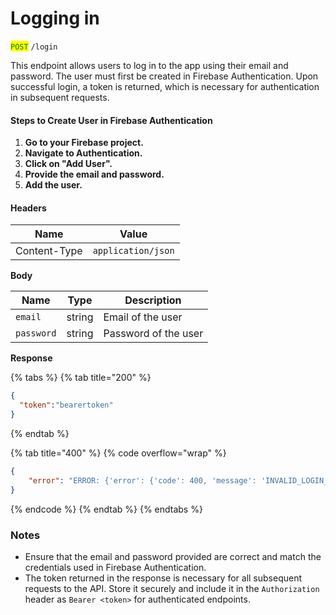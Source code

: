 # Logging in

<mark style="color:green;">`POST`</mark> `/login`

This endpoint allows users to log in to the app using their email and password. The user must first be created in Firebase Authentication. Upon successful login, a token is returned, which is necessary for authentication in subsequent requests.

#### Steps to Create User in Firebase Authentication

1. **Go to your Firebase project.**
2. **Navigate to Authentication.**
3. **Click on "Add User".**
4. **Provide the email and password.**
5. **Add the user.**

#### **Headers**

| Name         | Value              |
| ------------ | ------------------ |
| Content-Type | `application/json` |

**Body**

| Name       | Type   | Description          |
| ---------- | ------ | -------------------- |
| `email`    | string | Email of the user    |
| `password` | string | Password of the user |

**Response**

{% tabs %}
{% tab title="200" %}
```json
{
  "token":"bearertoken"
}
```
{% endtab %}

{% tab title="400" %}
{% code overflow="wrap" %}
```json
{
    "error": "ERROR: {'error': {'code': 400, 'message': 'INVALID_LOGIN_CREDENTIALS', 'errors': [{'message': 'INVALID_LOGIN_CREDENTIALS', 'domain': 'global', 'reason': 'invalid'}]}}"
}
```
{% endcode %}
{% endtab %}
{% endtabs %}

### Notes

* Ensure that the email and password provided are correct and match the credentials used in Firebase Authentication.
* The token returned in the response is necessary for all subsequent requests to the API. Store it securely and include it in the `Authorization` header as `Bearer <token>` for authenticated endpoints.
